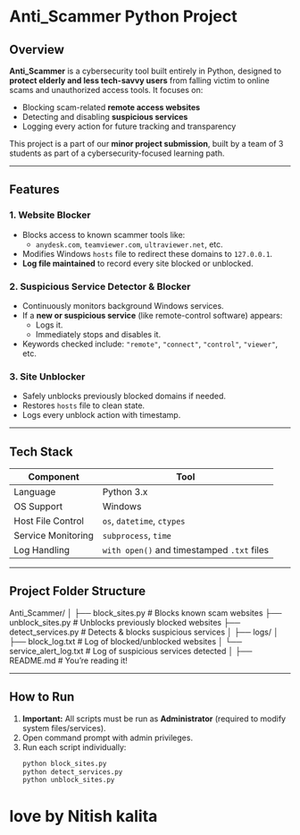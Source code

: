# Anti_Scammer Python Project

## Overview

**Anti_Scammer** is a cybersecurity tool built entirely in Python, designed to **protect elderly and less tech-savvy users** from falling victim to online scams and unauthorized access tools. It focuses on:

- Blocking scam-related **remote access websites**
- Detecting and disabling **suspicious services**
- Logging every action for future tracking and transparency

This project is a part of our **minor project submission**, built by a team of 3 students as part of a cybersecurity-focused learning path.

---

## Features

### 1. Website Blocker

- Blocks access to known scammer tools like:
  - `anydesk.com`, `teamviewer.com`, `ultraviewer.net`, etc.
- Modifies Windows `hosts` file to redirect these domains to `127.0.0.1`.
- **Log file maintained** to record every site blocked or unblocked.

### 2. Suspicious Service Detector & Blocker

- Continuously monitors background Windows services.
- If a **new or suspicious service** (like remote-control software) appears:
  - Logs it.
  - Immediately stops and disables it.
- Keywords checked include: `"remote"`, `"connect"`, `"control"`, `"viewer"`, etc.

### 3. Site Unblocker

- Safely unblocks previously blocked domains if needed.
- Restores `hosts` file to clean state.
- Logs every unblock action with timestamp.

---

## Tech Stack

| Component          | Tool                                       |
| ------------------ | ------------------------------------------ |
| Language           | Python 3.x                                 |
| OS Support         | Windows                                    |
| Host File Control  | `os`, `datetime`, `ctypes`                 |
| Service Monitoring | `subprocess`, `time`                       |
| Log Handling       | `with open()` and timestamped `.txt` files |

---

## Project Folder Structure

Anti_Scammer/
│
├── block_sites.py # Blocks known scam websites
├── unblock_sites.py # Unblocks previously blocked websites
├── detect_services.py # Detects & blocks suspicious services
│
├── logs/
│ ├── block_log.txt # Log of blocked/unblocked websites
│ └── service_alert_log.txt # Log of suspicious services detected
│
├── README.md # You’re reading it!

---

## How to Run

1. **Important:** All scripts must be run as **Administrator** (required to modify system files/services).
2. Open command prompt with admin privileges.
3. Run each script individually:
   ```bash
   python block_sites.py
   python detect_services.py
   python unblock_sites.py
   ```
 # love by Nitish kalita
